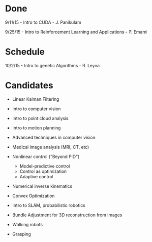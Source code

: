 # Done
9/11/15 - Intro to CUDA - J. Panikulam

9/25/15 - Intro to Reinforcement Learning and Applications - P. Emami


# Schedule

10/2/15 - Intro to genetic Algorithms - R. Leyva

# Candidates
* Linear Kalman Filtering

* Intro to computer vision

* Intro to point cloud analysis

* Intro to motion planning

* Advanced techniques in computer vision

* Medical image analysis (MRI, CT, etc)

* Nonlinear control ("Beyond PID")
    * Model-predictive control
    * Control as optimization
    * Adaptive control

* Numerical inverse kinematics

* Convex Optimization

* Intro to SLAM, probabilistic robotics

* Bundle Adjustment for 3D reconstruction from images

* Walking robots

* Grasping